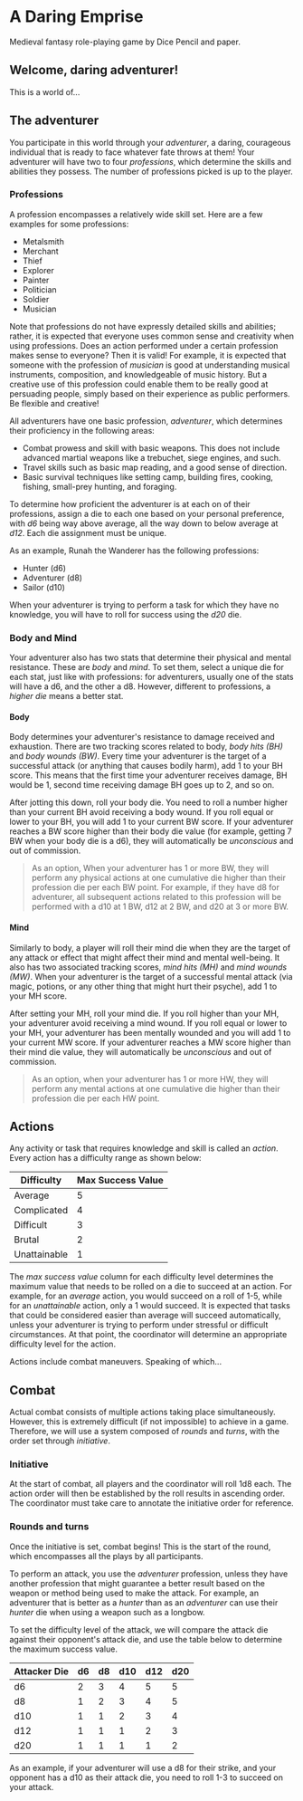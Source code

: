 # A Daring Emprise
Medieval fantasy role-playing game by Dice Pencil and paper.

## Welcome, daring adventurer!

This is a world of...

## The adventurer

You participate in this world through your *adventurer*, a daring, courageous individual that is ready to face whatever fate throws at them! Your adventurer will have two to four _professions_, which determine the skills and abilities they possess. The number of professions picked is up to the player.
 
### Professions

A profession encompasses a relatively wide skill set. Here are a few examples for some professions:

- Metalsmith
- Merchant
- Thief
- Explorer
- Painter
- Politician
- Soldier
- Musician

 Note that professions do not have expressly detailed skills and abilities; rather, it is expected that everyone uses common sense and creativity when using professions. Does an action performed under a certain profession makes sense to everyone? Then it is valid! For example, it is expected that someone with the profession of _musician_ is good at understanding musical instruments, composition, and knowledgeable of music history. But a creative use of this profession could enable them to be really good at persuading people, simply based on their experience as public performers. Be flexible and creative!

All adventurers have one basic profession, *adventurer*, which determines their proficiency in the following areas:

- Combat prowess and skill with basic weapons. This does not include advanced martial weapons like a trebuchet, siege engines, and such.
- Travel skills such as basic map reading, and a good sense of direction. 
- Basic survival techniques like setting camp, building fires, cooking, fishing, small-prey hunting, and foraging.

To determine how proficient the adventurer is at each on of their professions, assign a die to each one based on your personal preference, with *d6* being way above average, all the way down to below average at *d12*. Each die assignment must be unique.

As an example, Runah the Wanderer has the following professions:

- Hunter (d6)
- Adventurer (d8)
- Sailor (d10)

When your adventurer is trying to perform a task for which they have no knowledge, you will have to roll for success using the *d20* die.

### Body and Mind 

Your adventurer also has two stats that determine their physical and mental resistance. These are *body* and *mind*. To set them, select a unique die for each stat, just like with professions: for adventurers, usually one of the stats will have a d6, and the other a d8. However, different to professions, a *higher die* means a better stat.

#### Body

Body determines your adventurer's resistance to damage received and exhaustion. There are two tracking scores related to body, *body hits (BH)* and *body wounds (BW)*. Every time your adventurer is the target of a successful attack (or anything that causes bodily harm), add 1 to your BH score. This means that the first time your adventurer receives damage, BH would be 1, second time receiving damage BH goes up to 2, and so on.

After jotting this down, roll your body die. You need to roll a number higher than your current BH avoid receiving a body wound. If you roll equal or lower to your BH, you will add 1 to your current BW score. If your adventurer reaches a BW score higher than their body die value (for example, getting 7 BW when your body die is a d6), they will automatically be *unconscious* and out of commission.

>  As an option, When your adventurer has 1 or more BW, they will perform any physical actions at one cumulative die higher than their profession die per each BW point. For example, if they have d8 for adventurer, all subsequent actions related to this profession will be performed with a d10 at 1 BW, d12 at 2 BW, and d20 at 3 or more BW.

#### Mind

Similarly to body, a player will roll their mind die when they are the target of any attack or effect that might affect their mind and mental well-being. It also has two associated tracking scores, *mind hits (MH)* and *mind wounds (MW)*. When your adventurer is the target of a successful mental attack (via magic, potions, or any other thing that might hurt their psyche), add 1 to your MH score.

After setting your MH, roll your mind die. If you roll higher than your MH, your adventurer avoid receiving a mind wound. If you roll equal or lower to your MH, your adventurer has been mentally wounded and you will add 1 to your current MW score. If your adventurer reaches a MW score higher than their mind die value, they will automatically be *unconscious* and out of commission.

> As an option, when your adventurer has 1 or more HW, they will perform any mental actions at one cumulative die higher than their profession die per each HW point.

## Actions

Any activity or task that requires knowledge and skill is called an *action*. Every action has a difficulty range as shown below:

| Difficulty   | Max Success Value |
|--------------|-------------------|
| Average      | 5                 |
| Complicated  | 4                 |
| Difficult    | 3                 |
| Brutal       | 2                 |
| Unattainable | 1                 |

 The *max success value* column for each difficulty level determines the maximum value that needs to be rolled on a die to succeed at an action. For example, for an *average* action, you would succeed on a roll of 1-5, while for an *unattainable* action, only a 1 would succeed. It is expected that tasks that could be considered easier than average will succeed automatically, unless your adventurer is trying to perform under stressful or difficult circumstances. At that point, the coordinator will determine an appropriate difficulty level for the action.

Actions include combat maneuvers. Speaking of which...

## Combat

Actual combat consists of multiple actions taking place simultaneously. However, this is extremely difficult (if not impossible) to achieve in a game. Therefore, we will use a system composed of *rounds* and *turns*, with the order set through *initiative*.

### Initiative

At the start of combat, all players and the coordinator will roll 1d8 each. The action order will then be established by the roll results in ascending order. The coordinator must take care to annotate the initiative order for reference.

### Rounds and turns

Once the initiative is set, combat begins! This is the start of the round, which encompasses all the plays by all participants. 

To perform an attack, you use the *adventurer* profession, unless they have another profession that might guarantee a better result based on the weapon or method being used to make the attack. For example, an adventurer that is better as a *hunter* than as an *adventurer* can use their *hunter* die when using a weapon such as a longbow.

To set the difficulty level of the attack, we will compare the attack die against their opponent's attack die, and use the table below to determine the maximum success value.

| Attacker Die | d6 | d8 | d10 | d12 | d20 | 
|--------------|----|----|-----|-----|-----|
| d6           | 2  | 3  | 4   | 5   | 5   |
| d8           | 1  | 2  | 3   | 4   | 5   |
| d10          | 1  | 1  | 2   | 3   | 4   |
| d12          | 1  | 1  | 1   | 2   | 3   |
| d20          | 1  | 1  | 1   | 1   | 2   |

As an example, if your adventurer will use a d8 for their strike, and your opponent has a d10 as their attack die, you need to roll 1-3 to succeed on your attack. 

